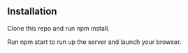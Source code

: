## Installation

Clone this repo and run npm install.

Run npm start to run up the server and launch your browser.
